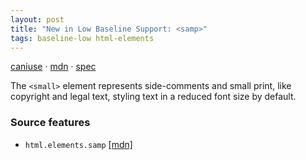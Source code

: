 ```yaml
---
layout: post
title: "New in Low Baseline Support: <samp>"
tags: baseline-low html-elements
---
```


[caniuse](https://caniuse.com/?search=samp) · [mdn](https://developer.mozilla.org/en-US/search?q=<samp>) · [spec](https://html.spec.whatwg.org/multipage/text-level-semantics.html#the-samp-element)

The `<small>` element represents side-comments and small print, like copyright and legal text, styling text in a reduced font size by default.

### Source features

- ``html.elements.samp`` [[mdn]](https://developer.mozilla.org/en-US/search?q=html.elements.samp)
